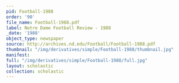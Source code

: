 ```yaml
---
pid: Football-1988
order: '90'
file_name: Football-1988.pdf
label: Notre Dame Football Review - 1988
_date: '1988'
object_type: newspaper
source: http://archives.nd.edu/Football/Football-1988.pdf
thumbnail: "/img/derivatives/simple/Football-1988/thumbnail.jpg"
manifest:
full: "/img/derivatives/simple/Football-1988/full.jpg"
layout: scholastic
collection: scholastic
---
```

